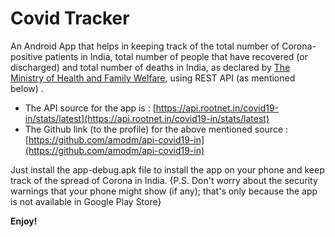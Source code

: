 # Covid Tracker

An Android App that helps in keeping track of the total number of Corona-positive patients in India, total number of people that have recovered (or discharged) and total number of deaths in India, as declared by [The Ministry of Health and Family Welfare](https://www.mohfw.gov.in/), using REST API (as mentioned below) .

* The API source for the app is : [https://api.rootnet.in/covid19-in/stats/latest](https://api.rootnet.in/covid19-in/stats/latest)
* The Github link (to the profile) for the above mentioned source : [https://github.com/amodm/api-covid19-in](https://github.com/amodm/api-covid19-in)

Just install the app-debug.apk file to install the app on your phone and keep track of the spread of Corona in India. {P.S. Don't worry about the security warnings that your phone might show (if any); that's only because the app is not available in Google Play Store}

**Enjoy!**

